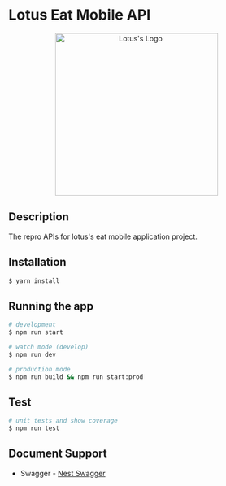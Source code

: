 # Lotus Eat Mobile API

<p align="center">
  <a href="https://www.tescolotus.com/" target="blank"><img src="https://www.tescolotus.com/assets/theme2018/tl-theme/img/logo.png" width="320" alt="Lotus's Logo" /></a>
</p>

## Description
 The repro APIs for lotus's eat mobile application project.

## Installation

```bash
$ yarn install
```

## Running the app

```bash
# development
$ npm run start

# watch mode (develop)
$ npm run dev

# production mode
$ npm run build && npm run start:prod
```

## Test

```bash
# unit tests and show coverage
$ npm run test
```

## Document Support

- Swagger - [Nest Swagger](https://github.com/nestjs/swagger)
